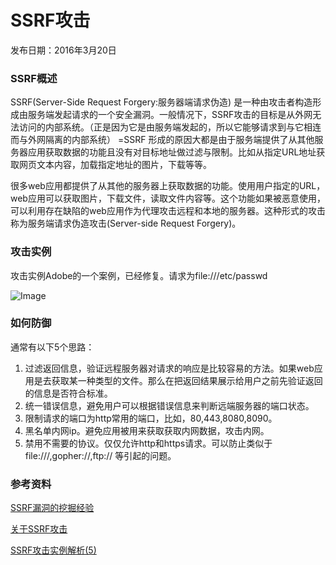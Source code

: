 # SSRF攻击
发布日期：2016年3月20日

### SSRF概述
SSRF(Server-Side Request Forgery:服务器端请求伪造) 是一种由攻击者构造形成由服务端发起请求的一个安全漏洞。一般情况下，SSRF攻击的目标是从外网无法访问的内部系统。（正是因为它是由服务端发起的，所以它能够请求到与它相连而与外网隔离的内部系统）
=SSRF 形成的原因大都是由于服务端提供了从其他服务器应用获取数据的功能且没有对目标地址做过滤与限制。比如从指定URL地址获取网页文本内容，加载指定地址的图片，下载等等。

很多web应用都提供了从其他的服务器上获取数据的功能。使用用户指定的URL，web应用可以获取图片，下载文件，读取文件内容等。这个功能如果被恶意使用，可以利用存在缺陷的web应用作为代理攻击远程和本地的服务器。这种形式的攻击称为服务端请求伪造攻击(Server-side Request Forgery)。

### 攻击实例
攻击实例Adobe的一个案例，已经修复。请求为file:///etc/passwd

![Image](http://blogimages.oss-cn-hangzhou.aliyuncs.com/ssrf.jpg)

### 如何防御

通常有以下5个思路：
1. 过滤返回信息，验证远程服务器对请求的响应是比较容易的方法。如果web应用是去获取某一种类型的文件。那么在把返回结果展示给用户之前先验证返回的信息是否符合标准。
2. 统一错误信息，避免用户可以根据错误信息来判断远端服务器的端口状态。
3. 限制请求的端口为http常用的端口，比如，80,443,8080,8090。
4. 黑名单内网ip。避免应用被用来获取获取内网数据，攻击内网。
5. 禁用不需要的协议。仅仅允许http和https请求。可以防止类似于file:///,gopher://,ftp:// 等引起的问题。

### 参考资料
[SSRF漏洞的挖掘经验](http://bobao.360.cn/learning/detail/240.html)

[关于SSRF攻击](http://evilcos.me/?p=221)

[SSRF攻击实例解析(5)](http://netsecurity.51cto.com/art/201312/424038_4.htm)

